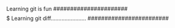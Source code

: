 Learning git is fun
######################
$$$$$$$$$$$$$$$$$$$$$$$$$$$$$$$$$
Learning git diff.......................
########################
